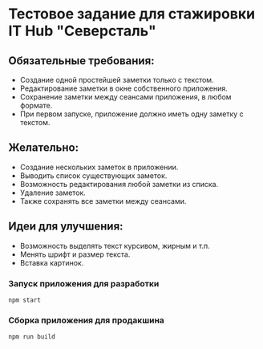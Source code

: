 # Тестовое задание для стажировки IT Hub "Северсталь"

## Обязательные требования:
* Создание одной простейшей заметки только с текстом.
* Редактирование заметки в окне собственного приложения.
* Сохранение заметки между сеансами приложения, в любом формате.
* При первом запуске, приложение должно иметь одну заметку с текстом.

## Желательно:
* Создание нескольких заметок в приложении.
* Выводить список существующих заметок.
* Возможность редактирования любой заметки из списка.
* Удаление заметок.
* Также сохранять все заметки между сеансами.

## Идеи для улучшения:
* Возможность выделять текст курсивом, жирным и т.п.
* Менять шрифт и размер текста.
* Вставка картинок.

### Запуск приложения для разработки
`npm start`

### Сборка приложения для продакшина
`npm run build`